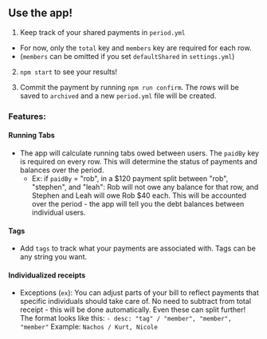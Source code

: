 ## Use the app!

1. Keep track of your shared payments in `period.yml`
  - For now, only the `total` key and `members` key are required for each row.
  - (`members` can be omitted if you set `defaultShared` in `settings.yml`)

2. `npm start` to see your results!

3. Commit the payment by running `npm run confirm`. The rows will be saved to `archived` and a new `period.yml` file will be created.

### Features:

#### Running Tabs
- The app will calculate running tabs owed between users. The `paidBy` key is required on every row. This will determine the status of payments and balances over the period. 
  - Ex: if `paidBy` =  "rob", in a $120 payment split between "rob", "stephen", and "leah": Rob will not owe any balance for that row, and Stephen and Leah will owe Rob $40 each. This will be accounted over the period - the app will tell you the debt balances between individual users.

#### Tags
- Add `tags` to track what your payments are associated with. Tags can be any string you want.

#### Individualized receipts
- Exceptions (`ex`): You can adjust parts of your bill to reflect payments that specific individuals should take care of. 
No need to subtract from total receipt - this will be done automatically. Even these can split further! 
The format looks like this:
`- desc: "tag" / "member", "member", "member"`
Example: `Nachos / Kurt, Nicole`
